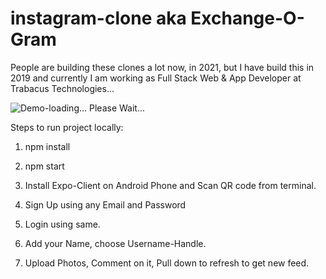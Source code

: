 # instagram-clone aka Exchange-O-Gram

People are building these clones a lot now, in 2021, but I have build this in 2019 and currently I am working as Full Stack Web & App Developer at Trabacus Technologies...


![Demo-loading... Please Wait...](https://github.com/ganesh-deshmukh/exchange-o-gram/blob/master/app/Demo.gif)

Steps to run project locally:

1. npm install

2. npm start

3. Install Expo-Client on Android Phone and Scan QR code from terminal.

4. Sign Up using any Email and Password

5. Login using same.

6. Add your Name, choose Username-Handle.

7. Upload Photos, Comment on it, Pull down to refresh to get new feed.
